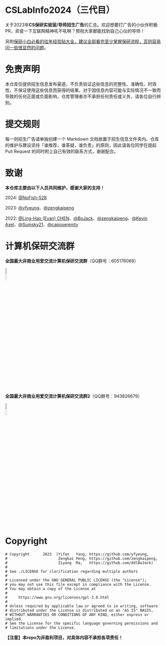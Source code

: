 # CSLabInfo2024（三代目）
关于2023年**CS保研实验室/导师招生广告**的汇总。欢迎想要打广告的小伙伴积极PR，资瓷一下互联网精神吼不吼啊？预祝大家都能找到自己心仪的导师！

另附[保研小白必看的往年经验贴大全，建议全部看完至少掌握保研流程，否则容易问一些很显然的问题](https://github.com/CS-BAOYAN/CS-BAOYAN-2024)。

# 免责声明

本仓库仅提供招生信息发布渠道，不负责验证这些信息的完整性、准确性、时效性，不保证使用这些信息而获得的结果。对于因信息内容可能与实际情况不一致而导致的任何正面或负面影响，仓库管理者亦不承担任何责任或义务，请各位自行辨别。

# 提交规则

每一则招生广告请单独创建一个 Markdown 文档放置于招生信息文件夹内。仓库的维护与建设坚持「谁推荐，谁答疑，谁负责」的原则，因此请各位同学在提起 Pull Request 的同时附上自己有效的联系方式，谢谢配合。

# 致谢

**本仓库主要由以下人员共同维护，感谢大家的支持！**

2024: [@NoFish-528](https://github.com/NoFish-528)

2023: [@yfyeung](https://github.com/yfyeung)、[@zengkaipeng](https://github.com/zengkaipeng)

2022: [@Ling-Hao (Evan) CHEN](https://github.com/LinghaoChan)、[@BoJack](https://github.com/ddlBoJack)、[@zengkaipeng](https://github.com/zengkaipeng)、[@Kevin Axel](https://github.com/KveinAxel)、[@Sumsky21](https://github.com/Sumsky21)、[@caposerenity](https://github.com/caposerenity)

# 计算机保研交流群

**全国最大非商业用爱交流计算机保研交流群**（QQ群号：605176069）

<img src="https://github.com/CS-BAOYAN/CS-BAOYAN-2023/blob/main/1%E7%BE%A4%E4%BA%8C%E7%BB%B4%E7%A0%81.jpeg" width=10% />

**全国最大非商业用爱交流计算机保研交流群2**（QQ群号：943826679）

<img src="https://github.com/CS-BAOYAN/CS-BAOYAN-2023/blob/main/2%E7%BE%A4%E4%BA%8C%E7%BB%B4%E7%A0%81.jpeg" width=10% />


# Copyright
```
# Copyright      2023  (Yifan   Yang, https://github.com/yfyeung,
#                       Zengkai Peng, https://github.com/zengkaipeng,
#                       Ziyang  Ma,   https://github.com/ddlBoJack)
#
# See ./LICENSE for clarification regarding multiple authors
#
# Licensed under the GNU GENERAL PUBLIC LICENSE (the "License");
# you may not use this file except in compliance with the License.
# You may obtain a copy of the License at
#
#     https://www.gnu.org/licenses/gpl-3.0.html
#
# Unless required by applicable law or agreed to in writing, software
# distributed under the License is distributed on an "AS IS" BASIS,
# WITHOUT WARRANTIES OR CONDITIONS OF ANY KIND, either express or implied.
# See the License for the specific language governing permissions and
# limitations under the License.
```
**【注意】本repo为非盈利项目，对具体内容不承担各项责任！**
